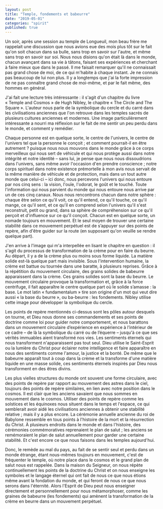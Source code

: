 ```yaml
---
layout: post
title: "Temple, fondements et babeurre"
date: "2019-05-01"
categories: "spirit"
published: true
---
```




Un soir, après une session au temple de Longueuil, mon beau frère me rappelait une discussion que nous avions eue des mois plus tôt sur le fait qu'on soit chacun dans sa bulle, sans trop en savoir sur l'autre, et même sans trop en savoir sur soi. Nous nous disions qu'on était là dans le monde, chacun avançant dans sa vie à tâtons, faisant ses expériences et cherchant à faire mieux que dans le passé. Il me faisait remarquer qu'il ne connaissait pas grand chose de moi, de ce qui m'habite à chaque instant. Je ne connais pas beaucoup de lui non plus. Il y a longtemps que j'ai la forte impression de ne pas connaître grand chose de moi-même, et par le fait même, des hommes en général.

J'ai fait une lecture très intéressante : il s'agit d'un chapitre du livre « Temple and Cosmos » de Hugh Nibley, le chapitre « The Circle and The Square ». L'auteur nous parle de la symbolique du cercle et du carré dans les civilisations anciennes que l'on retrouve dans les temples sacrés de plusieurs cultures anciennes et modernes. Une image particulièrement intéressante a nourri ma réflexion sur le fait de me sentir un peu perdu dans le monde, et comment y remédier.

Chaque personne est en quelque sorte, le centre de l'univers, le centre de l'univers tel que la personne le conçoit ; et comment pourrait-il en être autrement ? puisque nous nous mouvons dans le monde grâce à ce corps merveilleux qui nous sert de véhicule et qui nous protège aussi dans notre intégrité et notre identité – sans lui, je pense que nous nous dissoudrions dans l'univers, sans même avoir l'occasion d'en prendre conscience ; notre corps spirituel dans notre existence prémortelle à mon avis nous servait de la même manière de véhicule et de protection, mais dans un tout autre monde que celui-ci – ici donc, nous percevons l'univers qui nous entoure par nos cinq sens : la vision, l'ouïe, l'odorat, le goût et le touché. Toute l'information qui nous parvient du monde qui nous entoure nous arrive par un de ces cinq canaux. Nous nous rencontrons chacun dans notre sphère : chaque être selon ce qu'il voit, ce qu'il entend, ce qu'il touche, ce qu'il mange, ce qu'il sent, et ce qu'il en comprend selon l'univers qu'il s'est reconstruit, petit ou grand, dans sa sphère de compréhension sur ce qu'il perçoit et d'influence sur ce qu'il conçoit. Chacun est en quelque sorte, un nomade toujours en mouvement. Et le seul moyen de trouver une certaine stabilité dans ce mouvement perpétuel est de s’appuyer sur des points de repère, afin d'être guider sur la route (en supposant qu'on veuille se rendre quelque part).

J'en arrive à l'image qui m'a interpellée en lisant le chapitre en question : il s'agit du processus de transformation de la crème pour en faire du beurre. Au départ, il y a de la crème plus ou moins sous forme liquide. La matière solide est-là quelque part mais invisible. Sous l'intervention humaine, la crème est battue ou tournée dans une baratte, à plusieurs reprises. Grâce à la répétition du mouvement circulaire, des grains solides de babeurre apparaissent dans la crème. Ces grains solides sont la base du beurre. Le mouvement circulaire provoque la transformation et, grâce à la force centrifuge, il fait apparaître le centre quelque part où le solide s’amasse : la base. Le mot latin « fundamentalum » tire son origine d'un mot qui veut dire aussi « la base du beurre », ou ba-beurre : les fondements. Nibley utilise cette image pour développer la symbolique du cercle.

Les points de repère mentionnés ci-dessus sont les pôles autour desquels on tourne, et Dieu nous donne ses commandements et ses points de doctrine comme  loi pour guider notre comportement, et nous barattons dans un mouvement circulaire d’expérience en expérience à l’intérieur de ce cadre – de là la symbolique du carré ou de l’équerre – jusqu'à ce que ses vérités immuables aient transformé nos vies.
Les sentiments éternels qui nous transforment n'apparaissent pas tout seul. Dieu utilise le Saint-Esprit ou la lumière du Christ pour éclairer notre intelligence et faire apparaître en nous des sentiments comme l'amour, la justice et la bonté. De même que le babeurre apparaît tout à coup dans la crème et la transforme d'une matière liquide en une masse solide, ces sentiments éternels inspirés par Dieu nous transforment en des êtres divins.

Les plus vielles structures du monde ont souvent une forme circulaire, avec des points de repère par rapport au mouvement des astres dans le ciel, toujours des points de repère similaires, en lien avec notre position dans le cosmos. Il est clair que les anciens savaient que nous sommes en mouvement dans le cosmos.
Utiliser des points de repère comme les solstices et les équinoxes nous situent dans le temps et l'espace, ce qui semblerait avoir aidé les civilisations anciennes à obtenir une stabilité relative ; mais il y a plus encore. La cérémonie annuelle ancienne du roi de Babylone ressemble en tous points à l'histoire de la mort et la résurrection du Christ. À plusieurs endroits dans le monde et dans l'histoire, des cérémonies commémoratives reprenaient le plan de salut ; les anciens se remémoraient le plan de salut annuellement pour garder une certaine stabilité. Et c'est encore ce que nous faisons dans les temples aujourd'hui.

Donc, le remède au mal du pays, au fait de se sentir seul et perdu dans un monde étrange, étant nous-mêmes toujours en mouvement, c'est de fréquenter le temple, où notre place dans le cosmos et le grand plan de salut nous est rappelée. Dans la maison du Seigneur, on nous répète continuellement les points de la doctrine du Christ et on nous enseigne les symboles et le langage éternel qui ont fait de nous ce que nous étions même avant la fondation du monde, et qui feront de nous ce que nous serons dans l'éternité. Alors l'Esprit de Dieu peut nous enseigner directement et personnellement pour nous métamorphoser, comme les graines de babeurre (les fondements) qui amènent la transformation de la crème en beurre dans un mouvement perpétuel.
